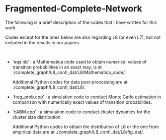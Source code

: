 # Fragmented-Complete-Network

The following is a brief description of the codes that I have written for this work.

Codes except for the ones below are also regarding L8 (or even L7), but not included in the results in our papers.

<br/>

* 'eqs.nb' : a Mathematica code used to obtain numerical values of transition probabilities in an exact way, is at ./complete_graph/L8_confi_dat/L8/Mathematica_code/.

  Additional Python codes for data post-processing are at ./complete_graph/L8_confi_dat/L8/.

* 'frag_prob.cpp' : a simulation code to conduct Monte Carlo estimation in comparison with numerically exact values of transition probabilities.

* 'cABM.cpp' : a simulation code to conduct cluster dynamics for the cluster size distribution.

  Additional Python codes to obtain the distribution of L8 or the one from empirical data are at ./complete_graph/L8_confi_dat/L8/fig_dat/.
  <br/>
